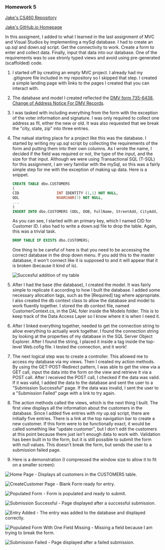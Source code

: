 ### Homework 5

[Jake's CS460 Repository](https://github.com/jthatfield15/cs460/)

[Jake's GitHub.io Homepage](https://jthatfield15.github.io/cs460/)

In this assigment, I added to what I learned in the last assignment of MVC and Visual Studios by implementing
a mySql database. I had to create an up.sql and down.sql script. Get the connectivity to work. Create a form to 
enter and collect data. Finally, input that data into our database. One of the requirements was to use stronly typed views
and avoid using pre-generated (scaffolded) code.

1. I started off by creating an empty MVC project. I already had my .gitignore file included in my repository so I skipped
that step. I created a simple landing page with links to the pages I created that you can interact with. 

2. The database and model I created reflected the [DMV form 735-6438, Change of Address Notice For DMV Records](http://www.oregon.gov/ODOT/Forms/DMV/6438fill.pdf). 

3. I was tasked with including everything from the form with the exception of the voter information and signature. I was only
required to collect one address as fll, either the new or old. It was also requested that we break the "city, state, zip"
into three entries.

4. The natual starting place for a project like this was the database. I started by writing my up.sql script by collecting 
the requirements of the form and putting them into their own columns. As I wrote the name, I decided if the field was required
or not, the type of the input, and the size for that input. Although we were using Transactional SQL (T-SQL) for this assignment,
I am very familiar with the mySql, so this was a fairly simple step for me with the exception of making up data. Here is a snippet.

	```sql
    CREATE TABLE dbo.CUSTOMERS
    (
	CID					INT IDENTITY (1,1) NOT NULL,
	ODL					NVARCHAR(7) NOT NULL,
	...
    )
    INSERT INTO dbo.CUSTOMERS (ODL, DOB, FullName, StreetAdd, CityAdd, StateAdd, ZipAdd, CountyAdd, DateSigned) VALUES
    ```
    
    As you can see, I started with an primary key, which I named CID for Customer ID. I also had to write a down.sql file to drop the table. Again, this was a trivial task.
    
    ```sql
    DROP TABLE IF EXISTS dbo.CUSTOMERS;
    ```
    One thing to be careful of here is that you need to be accessing the correct database in the drop down menu. If you add this
    to the master database, it won't connect like it is supposed to and it will appear that it is broken (because it kind of is).
    
    ![Succesful addition of my table](https://jthatfield15.github.io/cs460/hw5/4-1.JPG)
    
5. After I had the base (the database), I created the model. It was fairly simple to replicate it according to how I built the database.
I added some necessary allocation tags, such as the [Required] tag where appropriate. I also created the db context class 
to allow the database and model to work fluently together. I stored the db context file, named CustomerContext.cs, in the DAL foler inside
the Models folder. This is to keep track of the Data Access Layer so I know where it is when I need it.

6. After I linked everything together, needed to get the connection string to allow everything to actually work together. I found the 
connection string by looking at the properties of my database in the SQL Server Object Explorer. After I found the string, I placed it 
inside a <ConnectionString> tag inside the top-level Web.cofig file. I tested the connection, and it work!

7. The next logical step was to create a controller. This allowed me to access my database via my views. Then I created my action methods.
By using the GET-POST-Redirect pattern, I was able to get the view via a GET call, input the data into the form on the view and retrieve 
it via a POST call. After I received the POST call, I checked if the data was valid. If it was valid, I added the data to the database and sent
the user to a "Submission Successful" page. If the data was invalid, I sent the user to a "Submission Failed" page with a link to try again.

8. The action methods called the views, which is the next thing I built. The first view displays all the information about the
customers in the database. Since I added five entries with my up.sql script, there are initially five entries. There is a link at the top
navigation bar to create a new customer. If this form were to be functionally exact, it would be called something like "update customer",
but I don't edit the customers at this point because there just isn't enough data to work with. Validation has been built in to the form, but
it is still possible to submit the form with null values. This doesn't break the form, but sends the user to a submission failed page. 

9. Here is a demonstration (I compressed the window size to allow it to fit on a smaller screen):

![Home Page - Displays all customers in the CUSTOMERS table.](https://jthatfield15.github.io/cs460/hw5/9-1.JPG)

![CreateCustomer Page - Blank Form ready for entry.](https://jthatfield15.github.io/cs460/hw5/9-2.JPG)

![Populated Form - Form is populated and ready to submit.](https://jthatfield15.github.io/cs460/hw5/9-3.JPG)

![Submission Successful - Page displayed after a successful submission.](https://jthatfield15.github.io/cs460/hw5/9-4.JPG)

![Entry Added - The entry was added to the database and displayed correctly.](https://jthatfield15.github.io/cs460/hw5/9-5.JPG)

![Populated Form With One Field Missing - Missing a field because I am trying to break the form.](https://jthatfield15.github.io/cs460/hw5/4-6.JPG)

![Submission Failed - Page displayed after a failed submission.](https://jthatfield15.github.io/cs460/hw5/4-7.JPG)


